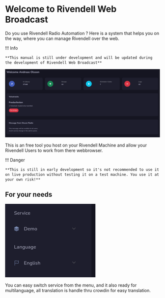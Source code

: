 # Welcome to Rivendell Web Broadcast

Do you use Rivendell Radio Automation ? Here is a system that helps you on the way, where you can manage Rivendell over the web. 

!!! Info

    **This manual is still under development and will be updated during the development of Rivendell Web Broadcast**

![Screenshot](img/mainscreen.png)

This is an free tool you host on your Rivendell Machine and allow your Rivendell Users to work from there webbrowser.

!!! Danger

    **This is still in early development so it's not recommended to use it on live production without testing it on a test machine. You use it at your own risk!**


## For your needs

![Screenshot](img/servicelang.png) 

You can easy switch service from the menu, and it also ready for multilanguage, all translation is handle thru crowdin for easy translation.
